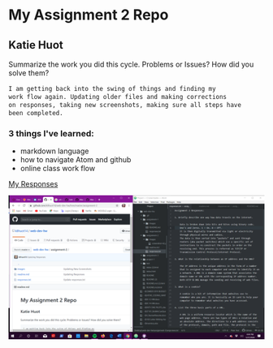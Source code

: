 # My Assignment 2 Repo
## Katie Huot

Summarize the work you did this cycle.
Problems or Issues? How did you solve them?

    I am getting back into the swing of things and finding my
    work flow again. Updating older files and making corrections
    on responses, taking new screenshots, making sure all steps have
    been completed.

### 3 things I've learned:

* markdown language
* how to navigate Atom and github
* online class work flow

[My Responses](./responses.txt)

![Screenshot A2](./images/screenshot-A2.png)
